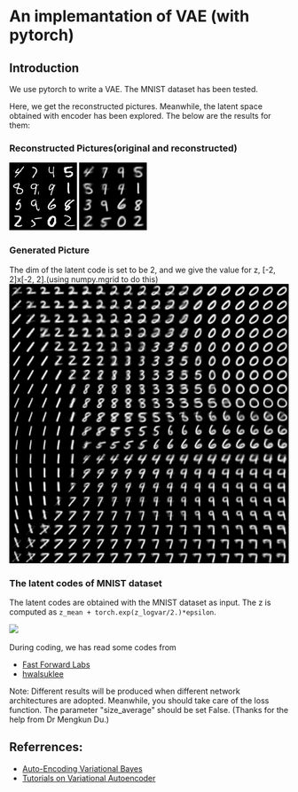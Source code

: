 # An implemantation of VAE (with pytorch)

## Introduction
We use pytorch to write a VAE.
The MNIST dataset has been tested.

Here, we get the reconstructed pictures.
Meanwhile, the latent space obtained with encoder has been explored.
The below are the results for them:

### Reconstructed Pictures(original and reconstructed)
![](https://github.com/huijianpzh/GAN-etc/blob/master/VAE/result/Epoch-100-idx-3750_original_image.png)   ![](https://github.com/huijianpzh/GAN-etc/blob/master/VAE/result/Epoch-100-idx-3750_recon_image_average.png)
  
 
### Generated Picture
The dim of the latent code is set to be 2, and we give the value for z, [-2, 2]x[-2, 2].(using numpy.mgrid to do this)
![](https://github.com/huijianpzh/GAN-etc/blob/master/VAE/latent-space/manifold-epoch-100-network2.png)
### The latent codes of MNIST dataset
The latent codes are obtained with the MNIST dataset as input.
The z is computed as 
``` z_mean + torch.exp(z_logvar/2.)*epsilon ```.
 
 
 
![](https://github.com/huijianpzh/GAN-etc/blob/master/VAE/latent-space/scattered_image-epoch-100-network2.jpg)



During coding, we has read some codes from
* [Fast Forward Labs](https://github.com/fastforwardlabs/vae-tf)
* [hwalsuklee](https://github.com/hwalsuklee/tensorflow-mnist-VAE)

Note:
Different results will be produced when different network architectures are adopted.
Meanwhile, you should take care of the loss function. The parameter "size_average" should be set False.
(Thanks for the help from Dr Mengkun Du.)


## Referrences:
* [Auto-Encoding Variational Bayes](https://arxiv.org/pdf/1312.6114.pdf)
* [Tutorials on Variational Autoencoder](https://arxiv.org/abs/1606.05908)

